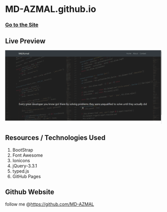 # MD-AZMAL.github.io

### [Go to the Site](http://azmal.me)


## Live Preview

![](Preview.gif)


## Resources / Technologies Used

1. BootStrap
2. Font Awesome
3. Ionicons
4. jQuery-3.3.1
5. typed.js
6. GitHub Pages


## Github Website
follow me @https://github.com/MD-AZMAL
